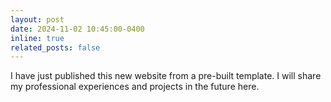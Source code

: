 ```yaml
---
layout: post
date: 2024-11-02 10:45:00-0400
inline: true
related_posts: false
---
```


I have just published this new website from a pre-built template. I will share my professional experiences and projects in the future here.
